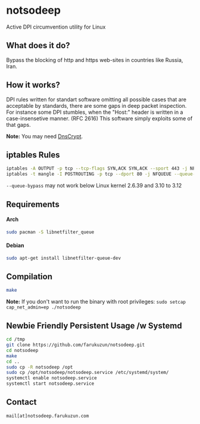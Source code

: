# notsodeep
Active DPI circumvention utility for Linux


What does it do?
--------------------
Bypass the blocking of http and https web-sites in countries like Russia, Iran.


How it works?
--------------------
DPI rules written for standart software omitting all possible cases that are acceptable by standards, there are some gaps in deep packet inspection. For instance some DPI stumbles, when the "Host:" header is written in a case-insensetive manner. (RFC 2616) This software simply exploits some of that gaps.

**Note:** You may need [DnsCrypt](https://github.com/jedisct1/dnscrypt-proxy).

iptables Rules
--------------------

```bash
iptables -A OUTPUT -p tcp --tcp-flags SYN,ACK SYN,ACK --sport 443 -j NFQUEUE --queue-num 200 --queue-bypass
iptables -t mangle -I POSTROUTING -p tcp --dport 80 -j NFQUEUE --queue-num 200 --queue-bypass
```

`--queue-bypass` may not work below Linux kernel 2.6.39 and 3.10 to 3.12

Requirements
--------------------

#### Arch

```bash
sudo pacman -S libnetfilter_queue
```

#### Debian

```bash
sudo apt-get install libnetfilter-queue-dev
```

Compilation
--------------------
```bash
make
```


**Note:** If you don't want to run the binary with root privileges: `sudo setcap cap_net_admin=ep ./notsodeep`

Newbie Friendly Persistent Usage /w Systemd
--------------------

```bash
cd /tmp
git clone https://github.com/farukuzun/notsodeep.git
cd notsodeep
make
cd ..
sudo cp -R notsodeep /opt
sudo cp /opt/notsodeep/notsodeep.service /etc/systemd/system/
systemctl enable notsodeep.service
systemctl start notsodeep.service
```

Contact
--------------------

``mail[at]notsodeep.farukuzun.com``